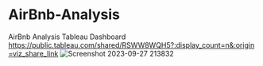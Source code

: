 # AirBnb-Analysis
AirBnb Analysis
Tableau Dashboard
https://public.tableau.com/shared/RSWW8WQH5?:display_count=n&:origin=viz_share_link
![Screenshot 2023-09-27 213832](https://github.com/drajasekar/AirBnb-Analysis/assets/44079369/3fb89541-7341-433f-8d36-66aa7fc5e4b3)
